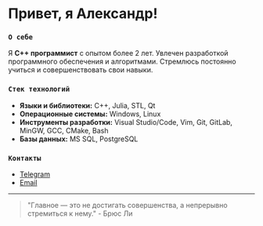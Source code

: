 # Привет, я Александр!

### `О себе`
Я **C++ программист** с опытом более 2 лет. Увлечен разработкой программного обеспечения и алгоритмами. Стремлюсь постоянно учиться и совершенствовать свои навыки.

### `Стек технологий`
- **Языки и библиотеки:** C++, Julia, STL, Qt
- **Операционные системы:** Windows, Linux
- **Инструменты разработки:** Visual Studio/Code, Vim, Git, GitLab, MinGW, GCC, CMake, Bash
- **Базы данных:** MS SQL, PostgreSQL

### `Контакты`
- [Telegram](https://t.me/kaacpp)
- [Email](mailto:k92.a@ya.ru)

---

> "Главное — это не достигать совершенства, а непрерывно стремиться к нему." - Брюc Ли
